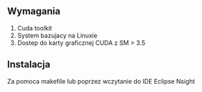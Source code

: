 ## Wymagania
1) Cuda toolkit
2) System bazujacy na Linuxie
3) Dostep do karty graficznej CUDA z SM > 3.5
## Instalacja
Za pomoca makefile lub poprzez wczytanie do
IDE Eclipse Nsight
 
